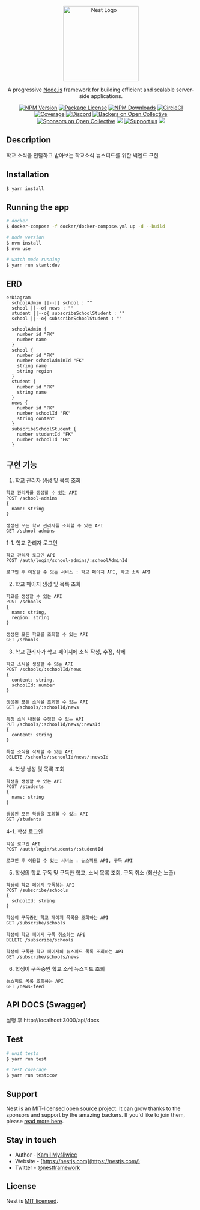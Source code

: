 <p align="center">
  <a href="http://nestjs.com/" target="blank"><img src="https://nestjs.com/img/logo-small.svg" width="200" alt="Nest Logo" /></a>
</p>

[circleci-image]: https://img.shields.io/circleci/build/github/nestjs/nest/master?token=abc123def456
[circleci-url]: https://circleci.com/gh/nestjs/nest

  <p align="center">A progressive <a href="http://nodejs.org" target="_blank">Node.js</a> framework for building efficient and scalable server-side applications.</p>
    <p align="center">
<a href="https://www.npmjs.com/~nestjscore" target="_blank"><img src="https://img.shields.io/npm/v/@nestjs/core.svg" alt="NPM Version" /></a>
<a href="https://www.npmjs.com/~nestjscore" target="_blank"><img src="https://img.shields.io/npm/l/@nestjs/core.svg" alt="Package License" /></a>
<a href="https://www.npmjs.com/~nestjscore" target="_blank"><img src="https://img.shields.io/npm/dm/@nestjs/common.svg" alt="NPM Downloads" /></a>
<a href="https://circleci.com/gh/nestjs/nest" target="_blank"><img src="https://img.shields.io/circleci/build/github/nestjs/nest/master" alt="CircleCI" /></a>
<a href="https://coveralls.io/github/nestjs/nest?branch=master" target="_blank"><img src="https://coveralls.io/repos/github/nestjs/nest/badge.svg?branch=master#9" alt="Coverage" /></a>
<a href="https://discord.gg/G7Qnnhy" target="_blank"><img src="https://img.shields.io/badge/discord-online-brightgreen.svg" alt="Discord"/></a>
<a href="https://opencollective.com/nest#backer" target="_blank"><img src="https://opencollective.com/nest/backers/badge.svg" alt="Backers on Open Collective" /></a>
<a href="https://opencollective.com/nest#sponsor" target="_blank"><img src="https://opencollective.com/nest/sponsors/badge.svg" alt="Sponsors on Open Collective" /></a>
  <a href="https://paypal.me/kamilmysliwiec" target="_blank"><img src="https://img.shields.io/badge/Donate-PayPal-ff3f59.svg"/></a>
    <a href="https://opencollective.com/nest#sponsor"  target="_blank"><img src="https://img.shields.io/badge/Support%20us-Open%20Collective-41B883.svg" alt="Support us"></a>
  <a href="https://twitter.com/nestframework" target="_blank"><img src="https://img.shields.io/twitter/follow/nestframework.svg?style=social&label=Follow"></a>
</p>
  <!--[![Backers on Open Collective](https://opencollective.com/nest/backers/badge.svg)](https://opencollective.com/nest#backer)
  [![Sponsors on Open Collective](https://opencollective.com/nest/sponsors/badge.svg)](https://opencollective.com/nest#sponsor)-->

## Description

학교 소식을 전달하고 받아보는 학교소식 뉴스피드를 위한 백엔드 구현

## Installation

```bash
$ yarn install
```

## Running the app

```bash
# docker
$ docker-compose -f docker/docker-compose.yml up -d --build

# node version
$ nvm install
$ nvm use

# watch mode running
$ yarn run start:dev
```

## ERD
```mermaid
erDiagram
  schoolAdmin ||--|| school : ""
  school ||--o{ news : ""
  student ||--o{ subscribeSchoolStudent : ""
  school ||--o{ subscribeSchoolStudent : ""

  schoolAdmin {
    number id "PK"
    number name
  }
  school {
    number id "PK"
    number schoolAdminId "FK"
    string name
    string region
  }
  student {
    number id "PK"
    string name
  }
  news {
    number id "PK"
    number schoolId "FK"
    string content
  }
  subscribeSchoolStudent {
    number studentId "FK"
    number schoolId "FK"
  }
```

## 구현 기능

1. 학교 관리자 생성 및 목록 조회

```
학교 관리자를 생성할 수 있는 API
POST /school-admins
{
  name: string
}

생성된 모든 학교 관리자를 조회할 수 있는 API
GET /school-admins
```

1-1. 학교 관리자 로그인

```
학교 관리자 로그인 API
POST /auth/login/school-admins/:schoolAdminId

로그인 후 이용할 수 있는 서비스 : 학교 페이지 API, 학교 소식 API
```

2. 학교 페이지 생성 및 목록 조회

```
학교를 생성할 수 있는 API
POST /schools
{
  name: string,
  region: string
}

생성된 모든 학교를 조회할 수 있는 API
GET /schools
```

3. 학교 관리자가 학교 페이지에 소식 작성, 수정, 삭제

```
학교 소식을 생성할 수 있는 API
POST /schools/:schoolId/news
{
  content: string,
  schoolId: number
}

생성된 모든 소식을 조회할 수 있는 API
GET /schools/:schoolId/news

특정 소식 내용을 수정할 수 있는 API
PUT /schools/:schoolId/news/:newsId
{
  content: string
}

특정 소식을 삭제할 수 있는 API
DELETE /schools/:schoolId/news/:newsId
```

4. 학생 생성 및 목록 조회

```
학생을 생성할 수 있는 API
POST /students
{
  name: string
}

생성된 모든 학생을 조회할 수 있는 API
GET /students
```

4-1. 학생 로그인

```
학생 로그인 API
POST /auth/login/students/:studentId

로그인 후 이용할 수 있는 서비스 : 뉴스피드 API, 구독 API
```


5. 학생의 학교 구독 및 구독한 학교, 소식 목록 조회, 구독 취소 (최신순 노출)

```
학생이 학교 페이지 구독하는 API
POST /subscribe/schools
{
  schoolId: string
}

학생이 구독중인 학교 페이지 목록을 조회하는 API
GET /subscribe/schools

학생이 학교 페이지 구독 취소하는 API
DELETE /subscribe/schools

학생이 구독한 학교 페이지의 뉴스피드 목록 조회하는 API
GET /subscribe/schools/news
```

6. 학생이 구독중인 학교 소식 뉴스피드 조회
```
뉴스피드 목록 조회하는 API
GET /news-feed
```

## API DOCS (Swagger)

실행 후 http://localhost:3000/api/docs

## Test

```bash
# unit tests
$ yarn run test

# test coverage
$ yarn run test:cov
```


## Support

Nest is an MIT-licensed open source project. It can grow thanks to the sponsors and support by the amazing backers. If you'd like to join them, please [read more here](https://docs.nestjs.com/support).

## Stay in touch

- Author - [Kamil Myśliwiec](https://kamilmysliwiec.com)
- Website - [https://nestjs.com](https://nestjs.com/)
- Twitter - [@nestframework](https://twitter.com/nestframework)

## License

Nest is [MIT licensed](LICENSE).
